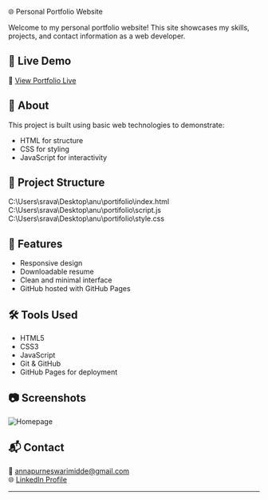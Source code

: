  🌐 Personal Portfolio Website

Welcome to my personal portfolio website! This site showcases my skills, projects, and contact information as a web developer.

## 🚀 Live Demo

🔗 [View Portfolio Live](https://annapurneswari4579.github.io/portfolio/)

## 📌 About

This project is built using basic web technologies to demonstrate:
- HTML for structure
- CSS for styling
- JavaScript for interactivity

## 📁 Project Structure
C:\Users\srava\Desktop\anu\portifolio\index.html
C:\Users\srava\Desktop\anu\portifolio\script.js
C:\Users\srava\Desktop\anu\portifolio\style.css

## 🎯 Features

- Responsive design
- Downloadable resume
- Clean and minimal interface
- GitHub hosted with GitHub Pages

## 🛠️ Tools Used

- HTML5
- CSS3
- JavaScript
- Git & GitHub
- GitHub Pages for deployment

## 📷 Screenshots
![Homepage](C:\Users\srava\Desktop\anu\first.png)

## 📬 Contact

📧 annapurneswarimidde@gmail.com  
🌐 [LinkedIn Profile](www.linkedin.com/in/annapurneswari-midde-346b05270)

---
